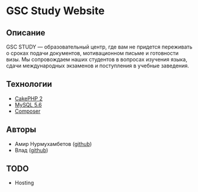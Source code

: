 # GSC Study Website

## Описание

GSC STUDY — образовательный центр, где вам не придется переживать о сроках подачи документов, мотивационном письме и готовности визы. Мы сопровождаем наших студентов в вопросах изучения языка, сдачи международных экзаменов и поступления в учебные заведения.

## Технологии

- [CakePHP 2](http://book.cakephp.org/2.0/en/index.html)
- [MySQL 5.6](https://dev.mysql.com/doc/refman/5.6/en/)
- [Composer](https://getcomposer.org/)

## Авторы

- Амир Нурмухамбетов ([github](https://github.com/Hereugo))
- Влад ([github](https://github.com/hectoxor))


## TODO

-  Hosting

